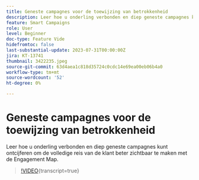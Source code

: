 ```yaml
---
title: Geneste campagnes voor de toewijzing van betrokkenheid
description: Leer hoe u onderling verbonden en diep geneste campagnes kunt ontcijferen om de volledige reis van de klant beter zichtbaar te maken met de Engagement Map.
feature: Smart Campaigns
role: User
level: Beginner
doc-type: Feature Vide
hidefromtoc: false
last-substantial-update: 2023-07-31T00:00:00Z
jira: KT-13741
thumbnail: 3422235.jpeg
source-git-commit: 63d4aea1c818d35724c0cdc14e69ea00eb06b4a0
workflow-type: tm+mt
source-wordcount: '52'
ht-degree: 0%

---
```



# Geneste campagnes voor de toewijzing van betrokkenheid

Leer hoe u onderling verbonden en diep geneste campagnes kunt ontcijferen om de volledige reis van de klant beter zichtbaar te maken met de Engagement Map.

>[!VIDEO](https://video.tv.adobe.com/v/3422235/?learn=on){transcript=true}
